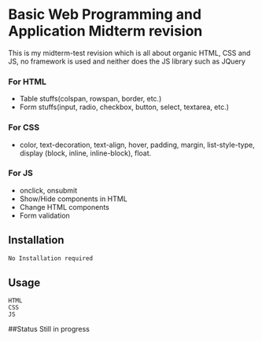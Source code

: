 # Basic Web Programming and Application Midterm revision 

This is my midterm-test revision which is all about organic HTML, CSS and JS, no framework is used and neither does the JS library such as JQuery
### For HTML
* Table stuffs(colspan, rowspan, border, etc.)
* Form stuffs(input, radio, checkbox, button, select, textarea, etc.)
### For CSS
* color, text-decoration, text-align, hover, padding, margin, list-style-type, display (block, inline, inline-block), float.
### For JS
* onclick, onsubmit
* Show/Hide components in HTML 
* Change HTML components
* Form validation

## Installation

```bash
No Installation required 
```

## Usage
```
HTML 
CSS
JS
```

##Status
Still in progress 
